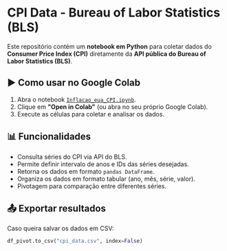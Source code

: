 # CPI Data - Bureau of Labor Statistics (BLS)

Este repositório contém um **notebook em Python** para coletar dados do **Consumer Price Index (CPI)** diretamente da **API pública do Bureau of Labor Statistics (BLS)**.

## ▶️ Como usar no Google Colab
1. Abra o notebook [`Inflacao_eua_CPI.ipynb`](Inflacao_eua_CPI.ipynb).
2. Clique em **"Open in Colab"** (ou abra no seu próprio Google Colab).
3. Execute as células para coletar e analisar os dados.

## 📊 Funcionalidades
- Consulta séries do CPI via API do BLS.
- Permite definir intervalo de anos e IDs das séries desejadas.
- Retorna os dados em formato `pandas DataFrame`.
- Organiza os dados em formato tabular (ano, mês, série, valor).
- Pivotagem para comparação entre diferentes séries.

## 📤 Exportar resultados
Caso queira salvar os dados em CSV:
```python
df_pivot.to_csv("cpi_data.csv", index=False)
